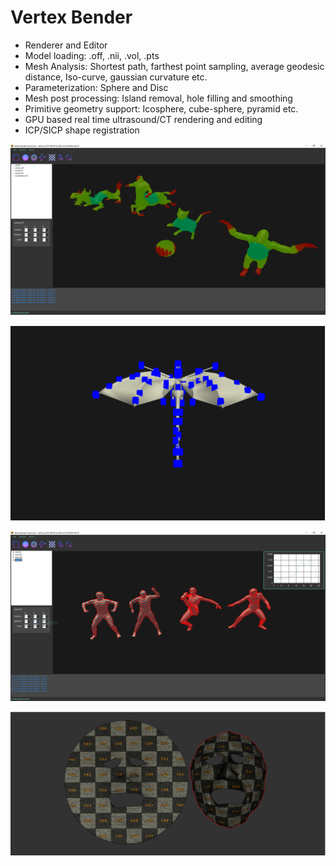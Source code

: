 # Vertex Bender

- Renderer and Editor
- Model loading: .off, .nii, .vol, .pts
- Mesh Analysis:  Shortest path, farthest point sampling,
  average geodesic distance, Iso-curve, gaussian curvature etc.
- Parameterization: Sphere and Disc
- Mesh post processing: Island removal, hole filling and smoothing
- Primitive geometry support: Icosphere, cube-sphere, pyramid etc.
- GPU based real time ultrasound/CT rendering and editing
- ICP/SICP shape registration

<p align="center">
  <img src="https://github.com/elpekozgun/VertexBenderCS/blob/master/VertexBenderCS/Resources/Image/1.png" alt="drawing" width="720"/>
</p>

<p align="center">
  <img src="https://github.com/elpekozgun/VertexBenderCS/blob/master/VertexBenderCS/Resources/Image/2.png" alt="drawing" width="720"/>
</p>

<p align="center">
  <img src="https://github.com/elpekozgun/VertexBenderCS/blob/master/VertexBenderCS/Resources/Image/5.png" alt="drawing" width="720"/>
</p>

<p align="center">
  <img src="https://github.com/elpekozgun/VertexBenderCS/blob/master/VertexBenderCS/Resources/Image/7.png" alt="drawing" width="720"/>
</p>

<p align="center">
  <vid src="github.com/elpekozgun/VertexBenderCS/blob/master/VertexBenderCS/Resources/Image/ultrasound.mp4" alt="drawing" width="720"/>
</p>



 
    
